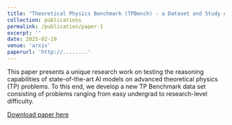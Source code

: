 ```yaml
---
title: "Theoretical Physics Benchmark (TPBench) - a Dataset and Study of AI Reasoning Capabilities in Theoretical Physics"
collection: publications
permalink: /publication/paper-1
excerpt: ''
date: 2025-02-19
venue: 'arxiv'
paperurl: 'http://........'
---
```

This paper presents a unique research work on testing the reasoning capabilities of state-of-the-art AI models on advanced theoretical physics (TP) problems. To this end, we develop a new TP Benchmark data set consisting of problems ranging from easy undergrad to research-level difficulty. 

[Download paper here](http://...)

<!-- Recommended citation: Your Name, You. (2009). "Paper Title Number 1." <i>Journal 1</i>. 1(1). -->
